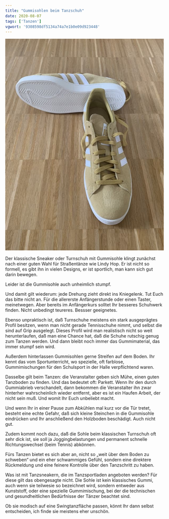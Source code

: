 ```yaml
---
title: "Gummisohlen beim Tanzschuh"
date: 2020-08-07
tags: ['Tanzen']
vgwort: '9308598df5134a74a7e1b0e09d923448'
---
```

![](IMG_6182.jpg)

Der klassische Sneaker oder Turnschuh mit Gummisohle klingt zunächst nach einer guten Wahl für Straßentänze wie Lindy Hop. Er ist nicht so formell, es gibt ihn in vielen Designs, er ist sportlich, man kann sich gut darin bewegen.

Leider ist die Gummisohle auch unheimlich stumpf.

Und damit gilt wiederum: jede Drehung zieht direkt ins Kniegelenk. Tut Euch das bitte nicht an. Für die allererste Anfängerstunde oder einen Taster, meinetwegen. Aber bereits im Anfängerkurs solltet Ihr besseres Schuhwerk finden. Nicht unbedingt teureres. Bessser geeignetes.

Ebenso unpraktisch ist, daß Turnschuhe meistens ein stark ausgeprägtes Profil besitzen, wenn man nicht gerade Tennisschuhe nimmt, und selbst die sind auf Grip ausgelegt. Dieses Profil wird man realistisch nicht so weit herunterlaufen, daß man eine Chance hat, daß die Schuhe rutschig genug zum Tanzen werden. Und dann bleibt noch immer das Gummimaterial, das immer stumpf sein wird.

Außerdem hinterlassen Gummisohlen gerne Streifen auf dem Boden. Ihr kennt das vom Sportunterricht, wo spezielle, oft farblose, Gummimischungen für den Schulsport in der Halle verpflichtend waren.

Dasselbe gilt beim Tanzen: die Veranstalter geben sich Mühe, einen guten Tanzboden zu finden. Und das bedeutet oft: Parkett. Wenn Ihr den durch Gummiabrieb verschandelt, dann bekommen die Veranstalter ihn zwar hinterher wahrscheinlich wieder entfernt, aber es ist ein Haufen Arbeit, der nicht sein muß. Und womit Ihr Euch unbeliebt macht.

Und wenn Ihr in einer Pause zum Abkühlen mal kurz vor die Tür tretet, besteht eine echte Gefahr, daß sich kleine Steinchen in die Gummisohle eindrücken und Ihr anschließend den Holzboden beschädigt. Auch nicht gut.

Zudem kommt noch dazu, daß die Sohle beim klassischen Turnschuh oft sehr dick ist, sie soll ja Joggingbelastungen und permanent schnelle Richtungswechsel (beim Tennis) abkönnen.

Fürs Tanzen bietet es sich aber an, nicht so „weit über dem Boden zu schweben“ und ein eher schwammiges Gefühl, sondern eine direktere Rückmeldung und eine feinere Kontrolle über den Tanzschritt zu haben.

Was ist mit Tanzsneakern, die im Tanzsportladen angeboten werden? Für diese gilt das obengesagte nicht. Die Sohle ist kein klassisches Gummi, auch wenn sie teilwesie so bezeichnet wird, sondern entweder aus Kunststoff, oder eine spezielle Gummimischung, bei der die technischen und gesundheitlichen Bedürfnisse der Tänzer beachtet sind.

Ob sie modisch auf eine Swingtanzfläche passen, könnt Ihr dann selbst entscheiden, ich finde sie meistens eher unschön.
